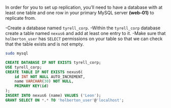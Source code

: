 In order for you to set up replication, you’ll need to have a database with at least one table and one row in your primary MySQL server **(web-01)** to replicate from.

 -Create a database named `tyrell_corp`.
 -Within the `tyrell_corp` database create a table named `nexus6` and add at least one entry to it.
 -Make sure that `holberton_user` has `SELECT` permissions on your table so that we can check that the table exists and is not empty.


```sh
sudo mysql
```

```sql
CREATE DATABASE IF NOT EXISTS tyrell_corp;
USE tyrell_corp;
CREATE TABLE IF NOT EXISTS nexus6(
    id INT NOT NULL AUTO_INCREMENT,
    name VARCHAR(30) NOT NULL,
    PRIMARY KEY(id)
);
INSERT INTO nexus6 (name) VALUES ('Leon');
GRANT SELECT ON *.* TO 'holberton_user'@'localhost';
```
